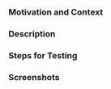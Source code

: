 ### Motivation and Context
<!-- Why is this change required? What problem does it solve? -->
<!-- If it fixes an open issue, please link to the issue here. -->

### Description
<!-- Describe your changes in detail -->

### Steps for Testing
<!-- Please describe in detail how the reviewer can test your changes. -->

### Screenshots
<!-- Add screenshots to demonstrate the changes in the UI of the playground etc. -->
<!-- Create a GIF file from a screen recording in a docker container https://toub.es/2017/09/11/high-quality-gif-with-ffmpeg-and-docker/ -->